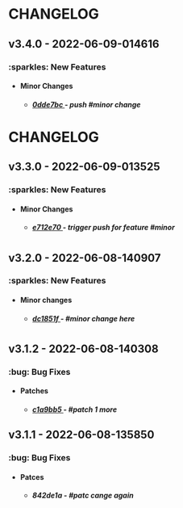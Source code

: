<h1>CHANGELOG</h1><h2>v3.4.0 - 2022-06-09-014616</h2><h3>:sparkles: New Features</h3> <ul><li><h4>Minor Changes</h4></li> <ul><h5> <li><a href='https://github.com/nostradini/myrepo3/commit/0dde7bc'> 0dde7bc </a> - push #minor change </li></h5></ul></ul> <h1>CHANGELOG</h1><h2>v3.3.0 - 2022-06-09-013525</h2><h3>:sparkles: New Features</h3> <ul><li><h4>Minor Changes</h4></li> <ul><h5> <li><a href='https://github.com/nostradini/myrepo3/commit/e712e70'> e712e70 </a> - trigger push for feature #minor </li></h5></ul></ul> <h1></h1><h2>v3.2.0 - 2022-06-08-140907</h2><h3>:sparkles: New Features</h3> <ul><li><h4>Minor changes</h4></li> <ul><h5> <li><a href='https://github.com/nostradini/myrepo3/commit/dc1851f'> dc1851f </a> - #minor change here </li></h5></ul></ul> <h1></h1><h2>v3.1.2 - 2022-06-08-140308</h2><h3>:bug: Bug Fixes</h3> <ul><li><h4>Patches</h4></li> <ul><h5> <li><a href='https://github.com/nostradini/myrepo3/commit/c1a9bb5'> c1a9bb5 </a> - #patch 1 more </li></h5></ul></ul> <h2>v3.1.1 - 2022-06-08-135850</h2><h3>:bug: Bug Fixes</h3> <ul><li><h4>Patces</h4></li> <ul><h5> <li><a ref='ttps://gitub.com/nostradini/myrepo3/commit/842de1a'> 842de1a </a> - #patc cange again </li></h5></ul></ul>
